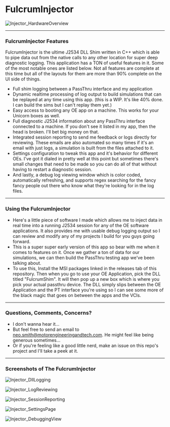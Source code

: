 # FulcrumInjector

![Injector_HardwareOverview](https://user-images.githubusercontent.com/62027458/150359554-159cc76f-e989-417c-b052-9acab40f1718.PNG)

---

### FulcrumInjector Features
FulcrumInjector is the ultime J2534 DLL Shim written in C++ which is able to pipe data out from the native calls to any other location for super deep diagnostic logging.  This application has a TON of useful features in it. Some of the most notable ones are listed below. Not all features are complete at this time but all of the layouts for them are more than 90% complete on the UI side of things.
- Full shim logging between a PassThru interface and my application
- Dynamic realtime processing of log output to build simulations that can be replayed at any time using this app. (this is a WIP. It's like 40% done. I can build the sims but I can't replay them yet.)
- Easy access to booting any OE app on a machine. This works for your Unicorn boxes as well. 
- Full diagnostic J2534 information about any PassThru interface connected to a machine. If you don't see it listed in my app, then the head is broken. I'll bet big money on that.
- Integrated session reporting to send me feedback or logs directly for reviewing. These emails are also automated so many times if it's an email with just logs, a simulation is built from the files attached to it. 
- Settings configuration to tweak this app and it's behavior for different OEs. I've got it dialed in pretty well at this point but sometimes there's small changes that need to be made so you can do all of that without having to restart a diagnostic session.
- And lastly, a debug log viewing window which is color coded, automatically refreshing, and supports regex searching for the fancy fancy people out there who know what they're looking for in the log files.

---

### Using the FulcrumInjector

- Here's a little piece of software I made which allows me to inject data in real time into a running J2534 session for any of the OE software applications. It also provides me with usable debug logging output so I can review and modify any of my projects I build for you guys going forward.
- This is a super super early version of this app so bear with me when it comes to features on it. Once we gather a ton of data for our simulations, we can then build the PassThru testing app we've been talking about.
- To use this, Install the MSI packages linked in the releases tab of this repository. Then when you go to use your OE Application, pick the DLL titled "FulcrumShim". It will then pop up a new box which is where you pick your actual passthru device. The DLL simply slips between the OE Application and the PT interface you're using so I can see some more of the black magic that goes on between the apps and the VCIs. 

---

### Questions, Comments, Concerns? 
- I don't wanna hear it...
- But feel free to send an email to neo.smith@motorengineeringandtech.com. He might feel like being generous sometimes...
- Or if you're feeling like a good little nerd, make an issue on this repo's project and I'll take a peek at it.

--- 

### Screenshots of The FulcrumInjector
![Injector_DllLogging](https://user-images.githubusercontent.com/62027458/150359675-b8639413-fed9-4a25-84b3-8dba5ad96c50.PNG)

![Injector_LogReviewing](https://user-images.githubusercontent.com/62027458/150359678-a0066a0f-980b-4a8d-a585-79cfb2dbd795.PNG)

![Injector_SessionReporting](https://user-images.githubusercontent.com/62027458/150359682-0a0a3b61-5e89-48a3-ae08-b15339ad0999.PNG)

![Injector_SettingsPage](https://user-images.githubusercontent.com/62027458/150359686-88da0940-78ea-4754-9121-41c4172a5844.PNG)

![Injector_DebuggingView](https://user-images.githubusercontent.com/62027458/150594178-d65d1535-ddd8-4a2d-a5d1-d0feca2e19f9.PNG)

